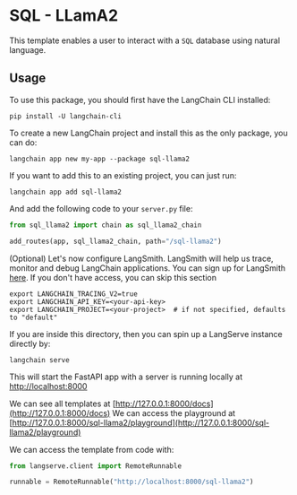 # SQL - LLamA2

This template enables a user to interact with a `SQL` database using natural language. 



## Usage

To use this package, you should first have the LangChain CLI installed:

```shell
pip install -U langchain-cli
```

To create a new LangChain project and install this as the only package, you can do:

```shell
langchain app new my-app --package sql-llama2
```

If you want to add this to an existing project, you can just run:

```shell
langchain app add sql-llama2
```

And add the following code to your `server.py` file:
```python
from sql_llama2 import chain as sql_llama2_chain

add_routes(app, sql_llama2_chain, path="/sql-llama2")
```

(Optional) Let's now configure LangSmith. 
LangSmith will help us trace, monitor and debug LangChain applications. 
You can sign up for LangSmith [here](https://smith.langchain.com/). 
If you don't have access, you can skip this section


```shell
export LANGCHAIN_TRACING_V2=true
export LANGCHAIN_API_KEY=<your-api-key>
export LANGCHAIN_PROJECT=<your-project>  # if not specified, defaults to "default"
```

If you are inside this directory, then you can spin up a LangServe instance directly by:

```shell
langchain serve
```

This will start the FastAPI app with a server is running locally at 
[http://localhost:8000](http://localhost:8000)

We can see all templates at [http://127.0.0.1:8000/docs](http://127.0.0.1:8000/docs)
We can access the playground at [http://127.0.0.1:8000/sql-llama2/playground](http://127.0.0.1:8000/sql-llama2/playground)  

We can access the template from code with:

```python
from langserve.client import RemoteRunnable

runnable = RemoteRunnable("http://localhost:8000/sql-llama2")
```
